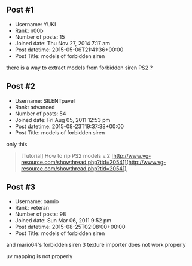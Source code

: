 ## Post #1
- Username: YUKI
- Rank: n00b
- Number of posts: 15
- Joined date: Thu Nov 27, 2014 7:17 am
- Post datetime: 2015-05-06T21:41:36+00:00
- Post Title: models of forbidden siren

there is a way to extract models from forbidden siren PS2 ?
## Post #2
- Username: SILENTpavel
- Rank: advanced
- Number of posts: 54
- Joined date: Fri Aug 05, 2011 12:53 pm
- Post datetime: 2015-08-23T19:37:38+00:00
- Post Title: models of forbidden siren

only this

>[Tutorial] How to rip PS2 models v.2
[http://www.vg-resource.com/showthread.php?tid=20541](http://www.vg-resource.com/showthread.php?tid=20541)
## Post #3
- Username: oamio
- Rank: veteran
- Number of posts: 98
- Joined date: Sun Mar 06, 2011 9:52 pm
- Post datetime: 2015-08-25T02:08:00+00:00
- Post Title: models of forbidden siren

and mario64's forbidden siren 3 texture importer does not work properly

uv mapping is not properly
